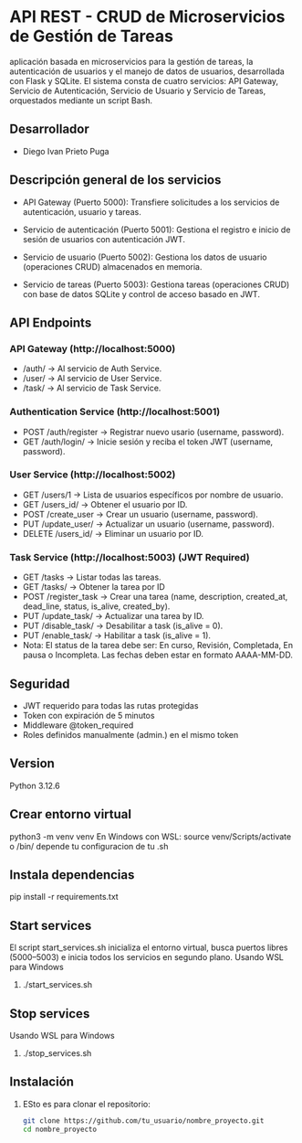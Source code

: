 # API REST - CRUD de Microservicios de Gestión de Tareas
aplicación basada en microservicios para la gestión de tareas, la autenticación de usuarios y el manejo de datos de usuarios, desarrollada con Flask y SQLite. El sistema consta de cuatro servicios: API Gateway, Servicio de Autenticación, Servicio de Usuario y Servicio de Tareas, orquestados mediante un script Bash.

## Desarrollador
- Diego Ivan Prieto Puga

## Descripción general de los servicios

- API Gateway (Puerto 5000): Transfiere solicitudes a los servicios de autenticación, usuario y tareas.

- Servicio de autenticación (Puerto 5001): Gestiona el registro e inicio de sesión de usuarios con autenticación JWT.

- Servicio de usuario (Puerto 5002): Gestiona los datos de usuario (operaciones CRUD) almacenados en memoria.

- Servicio de tareas (Puerto 5003): Gestiona tareas (operaciones CRUD) con base de datos SQLite y control de acceso basado en JWT.

## API Endpoints

### API Gateway (http://localhost:5000)
- /auth/<path> → Al servicio de Auth Service.
- /user/<path> → Al servicio de User Service.
- /task/<path> → Al servicio de Task Service.

### Authentication Service (http://localhost:5001)
- POST /auth/register → Registrar nuevo usario (username, password).
- GET /auth/login/ → Inicie sesión y reciba el token JWT (username, password).

### User Service (http://localhost:5002)
- GET /users/1 → Lista de usuarios específicos por nombre de usuario.
- GET /users_id/<id> → Obtener el usuario por ID.
- POST /create_user → Crear un usuario (username, password).
- PUT /update_user/<id> → Actualizar un usuario (username, password).
- DELETE /users_id/<id> →  Eliminar un usuario por ID.

### Task Service (http://localhost:5003) (JWT Required)
- GET /tasks → Listar todas las tareas.
- GET /tasks/<id> → Obtener la tarea por ID
- POST /register_task → Crear una tarea (name, description, created_at, dead_line, status, is_alive, created_by).
- PUT /update_task/<id> → Actualizar una tarea by ID.
- PUT /disable_task/<id> →  Desabilitar a task (is_alive = 0).
- PUT /enable_task/<id> →   Habilitar a task (is_alive = 1).
- Nota: El status de la tarea debe ser: En curso, Revisión, Completada, En pausa o Incompleta. Las fechas deben estar en formato AAAA-MM-DD.


## Seguridad
- JWT requerido para todas las rutas protegidas
- Token con expiración de 5 minutos
- Middleware @token_required 
- Roles definidos manualmente (admin.) en el mismo token

## Version
Python 3.12.6

## Crear entorno virtual
python3 -m venv venv
En Windows con WSL: source venv/Scripts/activate  o /bin/ depende tu configuracion de tu .sh           

## Instala dependencias
pip install -r requirements.txt

## Start services
El script start_services.sh inicializa el entorno virtual, busca puertos libres (5000–5003) e inicia todos los servicios en segundo plano.
Usando WSL para Windows
1. ./start_services.sh

## Stop services
Usando WSL para Windows
1. ./stop_services.sh


## Instalación
1. ESto es para clonar el repositorio:
   ```bash
   git clone https://github.com/tu_usuario/nombre_proyecto.git
   cd nombre_proyecto